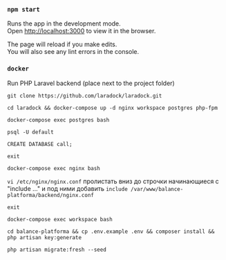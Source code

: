 
### `npm start`

Runs the app in the development mode.\
Open [http://localhost:3000](http://localhost:3000) to view it in the browser.

The page will reload if you make edits.\
You will also see any lint errors in the console.

### `docker`

Run PHP Laravel backend (place next to the project folder)

`git clone https://github.com/laradock/laradock.git`

`cd laradock && docker-compose up -d nginx workspace postgres php-fpm`

`docker-compose exec postgres bash`

`psql -U default`

`CREATE DATABASE call;`

`exit`

`docker-compose exec nginx bash`

`vi /etc/nginx/nginx.conf` пролистать вниз до строчки начинающиеся с "include ..." и под ними добавить `include /var/www/balance-platforma/backend/nginx.conf`

`exit`

`docker-compose exec workspace bash`

`cd balance-platforma && cp .env.example .env && composer install && php artisan key:generate`

`php artisan migrate:fresh --seed`

